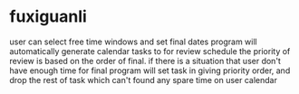 # fuxiguanli

user can select free time windows and set final dates
program will automatically generate calendar tasks to for review schedule
the priority of review is based on the order of final.
if there is a situation that user don't have enough time for final
program will set task in giving priority order, and drop the rest of task which can't found any spare time on user calendar